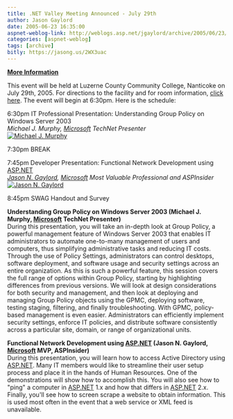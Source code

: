```yaml
---
title: .NET Valley Meeting Announced - July 29th
author: Jason Gaylord
date: 2005-06-23 16:35:00
aspnet-weblog-link: http://weblogs.asp.net/jgaylord/archive/2005/06/23/414705.aspx
categories: [aspnet-weblog]
tags: [archive]
bitly: https://jasong.us/2WX3uac
---
```


[**More Information**](http://www.dotnetvalley.com/events/303.aspx)  
  
This event will be held at Luzerne County Community College, Nanticoke on July 29th, 2005. For directions to the facility and for room information, [click here](http://www.dotnetvalley.com/Directions/default.aspx). The event will begin at 6:30pm. Here is the schedule:  
  
6:30pm
IT Professional Presentation: Understanding Group Policy on Windows Server 2003  
_Michael J. Murphy, [Microsoft](http://www.microsoft.com/ "Microsoft") TechNet Presenter_  
[![Michael J. Murphy](http://www.dotnetvalley.com/images/persons/mmurphy.jpg)](http://www.dotnetvalley.com/Speakers/309.aspx)

7:30pm
BREAK

7:45pm
Developer Presentation: Functional Network Development using [ASP.NET](http://www.asp.net/ "ASP.NET")  
_[Jason N. Gaylord](http://www.jasongaylord.com/ "Jason N. Gaylord"), [Microsoft](http://www.microsoft.com/ "Microsoft") Most Valuable Professional and ASPInsider_  
[![Jason N. Gaylord](http://www.dotnetvalley.com/images/persons/jgaylord.jpg)](http://www.dotnetvalley.com/Speakers/186.aspx)

8:45pm
SWAG Handout and Survey
  
**Understanding Group Policy on Windows Server 2003 (Michael J. Murphy, [Microsoft](http://www.microsoft.com/ "Microsoft") TechNet Presenter)**  
During this presentation, you will take an in-depth look at Group Policy, a powerful management feature of Windows Server 2003 that enables IT administrators to automate one-to-many management of users and computers, thus simplifying administrative tasks and reducing IT costs. Through the use of Policy Settings, administrators can control desktops, software deployment, and software usage and security settings across an entire organization. As this is such a powerful feature, this session covers the full range of options within Group Policy, starting by highlighting differences from previous versions. We will look at design considerations for both security and management, and then look at deploying and managing Group Policy objects using the GPMC, deploying software, testing staging, filtering, and finally troubleshooting. With GPMC, policy-based management is even easier. Administrators can efficiently implement security settings, enforce IT policies, and distribute software consistently across a particular site, domain, or range of organizational units.  
  
**Functional Network Development using [ASP.NET](http://www.asp.net/ "ASP.NET") (Jason N. Gaylord, [Microsoft](http://www.microsoft.com/ "Microsoft") MVP, ASPInsider)**  
During this presentation, you will learn how to access Active Directory using [ASP.NET](http://www.asp.net/ "ASP.NET"). Many IT members would like to streamline their user setup process and place it in the hands of Human Resources. One of the demonstrations will show how to accomplish this. You will also see how to "ping" a computer in [ASP.NET](http://www.asp.net/ "ASP.NET") 1.x and how that differs in [ASP.NET](http://www.asp.net/ "ASP.NET") 2.x. Finally, you'll see how to screen scrape a website to obtain information. This is used most often in the event that a web service or XML feed is unavailable.